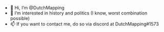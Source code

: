 - 👋 Hi, I’m @DutchMapping
- 👀 I’m interested in history and politics (I know, worst combination possible)
- 📫 If you want to contact me, do so via discord at DutchMapping#1573
